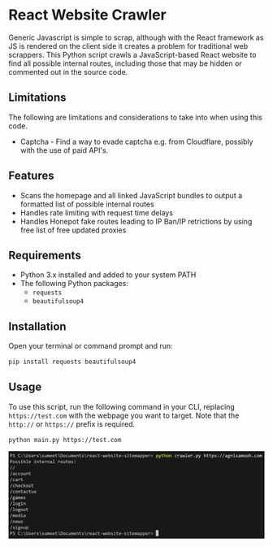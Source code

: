 # React Website Crawler

Generic Javascript is simple to scrap, although with the React framework as JS is rendered on the client side it creates a problem for traditional web scrappers. This Python script crawls a JavaScript-based React website to find all possible internal routes, including those that may be hidden or commented out in the source code.

## Limitations

The following are limitations and considerations to take into when using this code.
- Captcha - Find a way to evade captcha e.g. from Cloudflare, possibly with the use of paid API's.

## Features

- Scans the homepage and all linked JavaScript bundles to output a formatted list of possible internal routes
- Handles rate limiting with request time delays
- Handles Honepot fake routes leading to IP Ban/IP retrictions by using free list of free updated proxies 

## Requirements

- Python 3.x installed and added to your system PATH
- The following Python packages:
  - `requests`
  - `beautifulsoup4`

## Installation

Open your terminal or command prompt and run:

```bash
pip install requests beautifulsoup4
```

## Usage

To use this script, run the following command in your CLI, replacing `https://test.com` with the webpage you want to target. Note that the `http://` or `https://` prefix is required.

```bash
python main.py https://test.com
```

![Example Screenshot](./example_screenshot_1.png "Example Screenshot")
